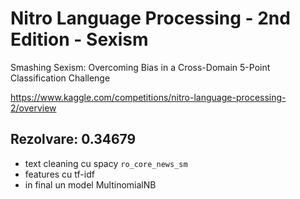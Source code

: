 # Nitro Language Processing - 2nd Edition - Sexism

Smashing Sexism: Overcoming Bias in a Cross-Domain 5-Point Classification Challenge

https://www.kaggle.com/competitions/nitro-language-processing-2/overview

## Rezolvare: 0.34679

- text cleaning cu spacy `ro_core_news_sm`
- features cu tf-idf
- in final un model MultinomialNB

